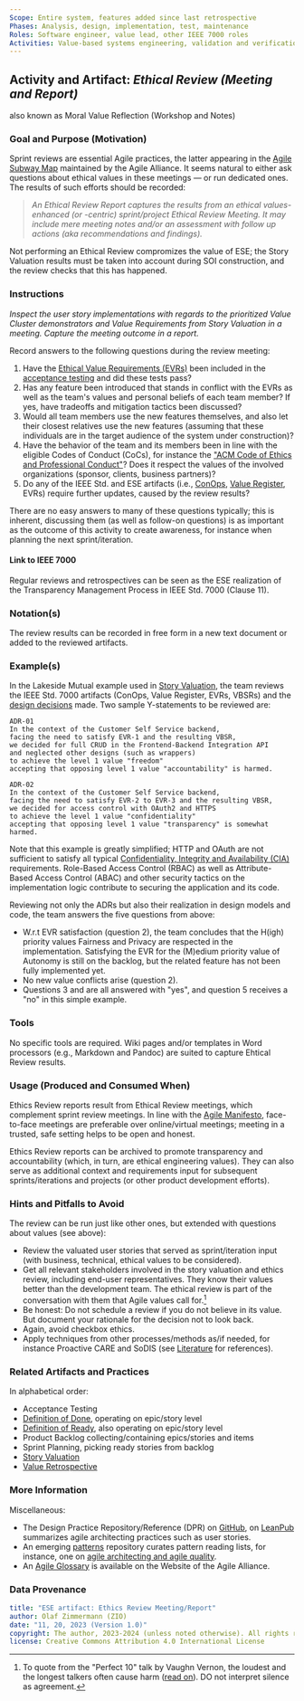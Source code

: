 ```yaml
---
Scope: Entire system, features added since last retrospective 
Phases: Analysis, design, implementation, test, maintenance 
Roles: Software engineer, value lead, other IEEE 7000 roles
Activities: Value-based systems engineering, validation and verification   
---
```


Activity and Artifact: *Ethical Review (Meeting and Report)*
------------------------------------------------------------
also known as Moral Value Reflection (Workshop and Notes)

### Goal and Purpose (Motivation)

Sprint reviews are essential Agile practices, the latter appearing in the [Agile Subway Map](https://www.agilealliance.org/agile101/subway-map-to-agile-practices/) maintained by the Agile Alliance. It seems natural to either ask questions about ethical values in these meetings — or run dedicated ones. The results of such efforts should be recorded:

> *An Ethical Review Report captures the results from an ethical values-enhanced (or -centric) sprint/project Ethical Review Meeting. It may include mere meeting notes and/or an assessment with follow up actions (aka recommendations and findings).*

Not performing an Ethical Review compromizes the value of ESE; the Story Valuation results must be taken into account during SOI construction, and the review checks that this has happened. 

### Instructions 
  
*Inspect the user story implementations with regards to the prioritized Value Cluster demonstrators and Value Requirements from Story Valuation in a meeting. Capture the meeting outcome in a report.*

Record answers to the following questions during the review meeting:

1. Have the [Ethical Value Requirements (EVRs)](/ESE-Glossary.md#evr) been included in the [acceptance testing](https://www.agilealliance.org/glossary/acceptance) and did these tests pass?
2. Has any feature been introduced that stands in conflict with the EVRs as well as the team's values and personal beliefs of each team member? If yes, have tradeoffs and mitigation tactics been discussed? 
3. Would all team members use the new features themselves, and also let their closest relatives use the new features (assuming that these individuals are in the target audience of the system under construction)? 
4. Have the behavior of the team and its members been in line with the eligible Codes of Conduct (CoCs), for instance the ["ACM Code of Ethics and Professional Conduct"](https://www.acm.org/code-of-ethics)? Does it respect the values of the involved organizations (sponsor, clients, business partners)?
5. Do any of the IEEE Std. and ESE artifacts (i.e., [ConOps](/ESE-Glossary.md#conops), [Value Register](/ESE-Glossary.md#value-register), EVRs) require further updates, caused by the review results?
  
There are no easy answers to many of these questions typically; this is inherent, discussing them (as well as follow-on questions) is as important as the outcome of this activity to create awareness, for instance when planning the next sprint/iteration.

#### Link to IEEE 7000

Regular reviews and retrospectives can be seen as the ESE realization of the Transparency Management Process in IEEE Std. 7000 (Clause 11).

### Notation(s)

The review results can be recorded in free form in a new text document or added to the reviewed artifacts.


### Example(s)

In the Lakeside Mutual example used in [Story Valuation](ESE-StoryValuation.md), the team reviews the IEEE Std. 7000 artifacts (ConOps, Value Register, EVRs, VBSRs) and the [design decisions](https://socadk.github.io/design-practice-repository/artifact-templates/DPR-ArchitecturalDecisionRecordYForm.html) made. Two sample Y-statements to be reviewed are:

~~~
ADR-01 
In the context of the Customer Self Service backend,
facing the need to satisfy EVR-1 and the resulting VBSR,
we decided for full CRUD in the Frontend-Backend Integration API 
and neglected other designs (such as wrappers)
to achieve the level 1 value "freedom"
accepting that opposing level 1 value "accountability" is harmed.
~~~ 

~~~
ADR-02 
In the context of the Customer Self Service backend,
facing the need to satisfy EVR-2 to EVR-3 and the resulting VBSR,
we decided for access control with OAuth2 and HTTPS 
to achieve the level 1 value "confidentiality"
accepting that opposing level 1 value "transparency" is somewhat harmed.
~~~ 

Note that this example is greatly simplified; HTTP and OAuth are not sufficient to satisfy all typical [Confidentiality, Integrity and Availability (CIA)](https://www.techtarget.com/whatis/definition/Confidentiality-integrity-and-availability-CIA) requirements. Role-Based Access Control (RBAC) as well as Attribute-Based Access Control (ABAC) and other security tactics on the implementation logic contribute to securing the application and its code.

Reviewing not only the ADRs but also their realization in design models and code, the team answers the five questions from above: 
  
* W.r.t EVR satisfaction (question 2), the team concludes that the H(igh) priority values Fairness and Privacy are respected in the implementation. Satisfying the EVR for the (M)edium priority value of Autonomy is still on the backlog, but the related feature has not been fully implemented yet.
* No new value conflicts arise (question 2). 
* Questions 3 and are all answered with "yes", and question 5 receives a "no" in this simple example.


### Tools

No specific tools are required. Wiki pages and/or templates in Word processors (e.g., Markdown and Pandoc) are suited to capture Ehtical Review results. 


### Usage (Produced and Consumed When)

Ethics Review reports result from Ethical Review meetings, which complement sprint review meetings. In line with the [Agile Manifesto](https://agilemanifesto.org/), face-to-face meetings are preferable over online/virtual meetings; meeting in a trusted, safe setting helps to be open and honest. 

Ethics Review reports can be archived to promote transparency and accountability (which, in turn, are ethical engineering values). They can also serve as additional context and requirements input for subsequent sprints/iterations and projects (or other product development efforts).


### Hints and Pitfalls to Avoid

The review can be run just like other ones, but extended with questions about values (see above):

* Review the valuated user stories that served as sprint/iteration input (with business, technical, ethical values to be considered). 
* Get all relevant stakeholders involved in the story valuation and ethics review, including end-user representatives. They know their values better than the development team. The ethical review is part of the conversation with them that Agile values call for.[^1] 
* Be honest: Do not schedule a review if you do not believe in its value. But document your rationale for the decision not to look back.
* Again, avoid checkbox ethics. 
* Apply techniques from other processes/methods as/if needed, for instance Proactive CARE and SoDIS (see [Literature](../ESE-Literature.md) for references). <!-- link to website https://ethics.acm.org/code-of-ethics/using-the-code/ -->

[^1]: To quote from the "Perfect 10" talk by Vaughn Vernon, the loudest and the longest talkers often cause harm ([read on](https://medium.com/olzzio/notes-from-the-architecture-and-modeling-learning-event-part-2-28287a7f13b0)). DO not interpret silence as agreement.


### Related Artifacts and Practices

In alphabetical order: 

* Acceptance Testing
* [Definition of Done](ESE-DefinitionOfDone.md), operating on epic/story level
* [Definition of Ready](ESE-DefinitionOfReady.md), also operating on epic/story level
* Product Backlog collecting/containing epics/stories and items 
* Sprint Planning, picking ready stories from backlog
* [Story Valuation](ESE-StoryValuation.md)
* [Value Retrospective](ESE-ValueRetrospective.md)  

### More Information

Miscellaneous: 

* The Design Practice Repository/Reference (DPR) on [GitHub](https://github.com/socadk/design-practice-repository), on [LeanPub](https://leanpub.com/dpr) summarizes agile architecting practices such as user stories. 
* An emerging [patterns](https://socadk.github.io/patterns/) repository curates pattern reading lists, for instance, one on [agile architecting and agile quality](https://socadk.github.io/patterns/reading-lists/agile-architecture.html). 
* An [Agile Glossary](https://www.agilealliance.org/agile101/agile-glossary/) is available on the Website of the Agile Alliance.
  

### Data Provenance 

```yaml
title: "ESE artifact: Ethics Review Meeting/Report"
author: Olaf Zimmermann (ZIO)
date: "11, 20, 2023 (Version 1.0)"
copyright: The author, 2023-2024 (unless noted otherwise). All rights reserved.
license: Creative Commons Attribution 4.0 International License
```